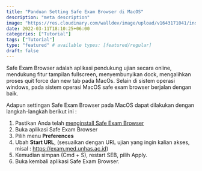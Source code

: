 ```yaml
---
title: "Panduan Setting Safe Exam Browser di MacOS"
description: "meta description"
image: "https://res.cloudinary.com/walldev/image/upload/v1643171041/install%20seb/SEB_w3t24s.png"
date: 2022-03-11T18:10:25+06:00
categories: ["Tutorial"]
tags: ["Tutorial"]
type: "featured" # available types: [featured/regular]
draft: false
---
```


Safe Exam Browser adalah aplikasi pendukung ujian secara online, mendukung fitur tampilan fullscreen, menyembunyikan dock, mengalihkan proses quit force dan new tab pada MacOs. Selain di sistem operasi windows, pada sistem operasi MacOS safe exam browser berjalan dengan baik. 

Adapun settingan Safe Exam Browser pada MacOS dapat dilakukan dengan langkah-langkah berikut ini :
1. Pastikan Anda telah [menginstall Safe Exam Browser](https://allaboutwall.netlify.app/blog/post-2/)
2. Buka aplikasi Safe Exam Browser
3. Pilih menu **Preferences**
4. Ubah **Start URL**, (sesuaikan dengan URL ujian yang ingin kalian akses, misal : https://exam.med.unhas.ac.id)
5. Kemudian simpan (Cmd + S), restart SEB, pilih Apply.
6. Buka kembali aplikasi Safe Exam Browser.